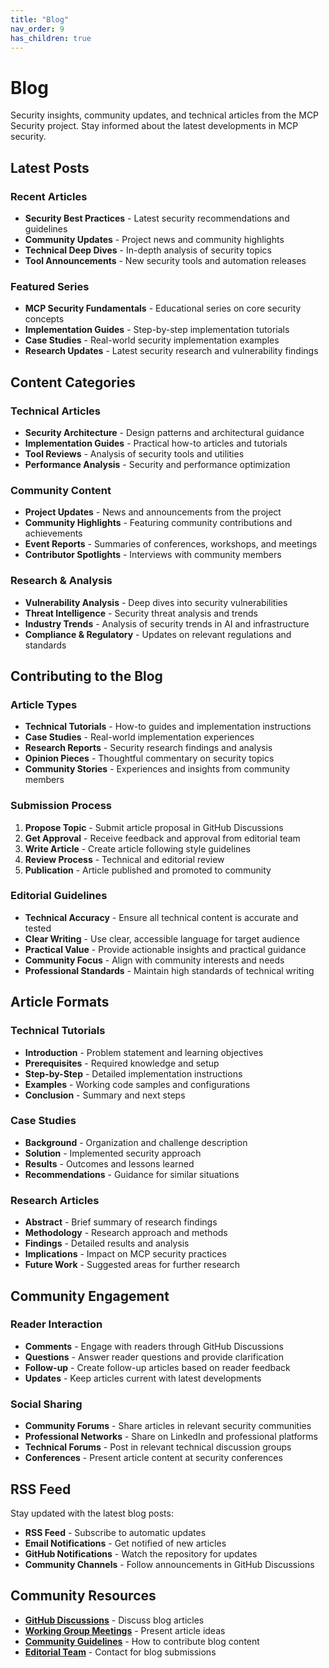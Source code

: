 ```yaml
---
title: "Blog"
nav_order: 9
has_children: true
---
```


# Blog

Security insights, community updates, and technical articles from the MCP Security project. Stay informed about the latest developments in MCP security.

## Latest Posts

### Recent Articles
- **Security Best Practices** - Latest security recommendations and guidelines
- **Community Updates** - Project news and community highlights
- **Technical Deep Dives** - In-depth analysis of security topics
- **Tool Announcements** - New security tools and automation releases

### Featured Series
- **MCP Security Fundamentals** - Educational series on core security concepts
- **Implementation Guides** - Step-by-step implementation tutorials
- **Case Studies** - Real-world security implementation examples
- **Research Updates** - Latest security research and vulnerability findings

## Content Categories

### Technical Articles
- **Security Architecture** - Design patterns and architectural guidance
- **Implementation Guides** - Practical how-to articles and tutorials
- **Tool Reviews** - Analysis of security tools and utilities
- **Performance Analysis** - Security and performance optimization

### Community Content
- **Project Updates** - News and announcements from the project
- **Community Highlights** - Featuring community contributions and achievements
- **Event Reports** - Summaries of conferences, workshops, and meetings
- **Contributor Spotlights** - Interviews with community members

### Research & Analysis
- **Vulnerability Analysis** - Deep dives into security vulnerabilities
- **Threat Intelligence** - Security threat analysis and trends
- **Industry Trends** - Analysis of security trends in AI and infrastructure
- **Compliance & Regulatory** - Updates on relevant regulations and standards

## Contributing to the Blog

### Article Types
- **Technical Tutorials** - How-to guides and implementation instructions
- **Case Studies** - Real-world implementation experiences
- **Research Reports** - Security research findings and analysis
- **Opinion Pieces** - Thoughtful commentary on security topics
- **Community Stories** - Experiences and insights from community members

### Submission Process
1. **Propose Topic** - Submit article proposal in GitHub Discussions
2. **Get Approval** - Receive feedback and approval from editorial team
3. **Write Article** - Create article following style guidelines
4. **Review Process** - Technical and editorial review
5. **Publication** - Article published and promoted to community

### Editorial Guidelines
- **Technical Accuracy** - Ensure all technical content is accurate and tested
- **Clear Writing** - Use clear, accessible language for target audience
- **Practical Value** - Provide actionable insights and practical guidance
- **Community Focus** - Align with community interests and needs
- **Professional Standards** - Maintain high standards of technical writing

## Article Formats

### Technical Tutorials
- **Introduction** - Problem statement and learning objectives
- **Prerequisites** - Required knowledge and setup
- **Step-by-Step** - Detailed implementation instructions
- **Examples** - Working code samples and configurations
- **Conclusion** - Summary and next steps

### Case Studies
- **Background** - Organization and challenge description
- **Solution** - Implemented security approach
- **Results** - Outcomes and lessons learned
- **Recommendations** - Guidance for similar situations

### Research Articles
- **Abstract** - Brief summary of research findings
- **Methodology** - Research approach and methods
- **Findings** - Detailed results and analysis
- **Implications** - Impact on MCP security practices
- **Future Work** - Suggested areas for further research

## Community Engagement

### Reader Interaction
- **Comments** - Engage with readers through GitHub Discussions
- **Questions** - Answer reader questions and provide clarification
- **Follow-up** - Create follow-up articles based on reader feedback
- **Updates** - Keep articles current with latest developments

### Social Sharing
- **Community Forums** - Share articles in relevant security communities
- **Professional Networks** - Share on LinkedIn and professional platforms
- **Technical Forums** - Post in relevant technical discussion groups
- **Conferences** - Present article content at security conferences

## RSS Feed

Stay updated with the latest blog posts:
- **RSS Feed** - Subscribe to automatic updates
- **Email Notifications** - Get notified of new articles
- **GitHub Notifications** - Watch the repository for updates
- **Community Channels** - Follow announcements in GitHub Discussions

## Community Resources

- **[GitHub Discussions](https://github.com/orgs/ModelContextProtocol-Security/discussions)** - Discuss blog articles
- **[Working Group Meetings](../events/)** - Present article ideas
- **[Community Guidelines](../community/)** - How to contribute blog content
- **[Editorial Team](mailto:blog@modelcontextprotocol-security.io)** - Contact for blog submissions
